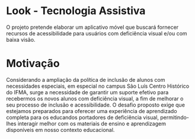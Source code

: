# Look - Tecnologia Assistiva
O projeto pretende elaborar um aplicativo móvel que buscará fornecer recursos de acessibilidade para usuários com deficiência visual e/ou com baixa visão.
 
# Motivação
Considerando a ampliação da política de inclusão de alunos com necessidades especiais, em especial no campus São Luís Centro Histórico do IFMA, surge a necessidade de garantir um suporte efetivo para recebermos os novos alunos com deficiência visual, a fim de melhorar o seu processo de inclusão e acessibilidade. O desafio proposto exige que estejamos preparados para oferecer uma experiência de aprendizado completa para os educandos portadores de deficiência visual, permitindo-lhes interagir melhor com os materiais de ensino e aprendizagem disponíveis em nosso contexto educacional.
